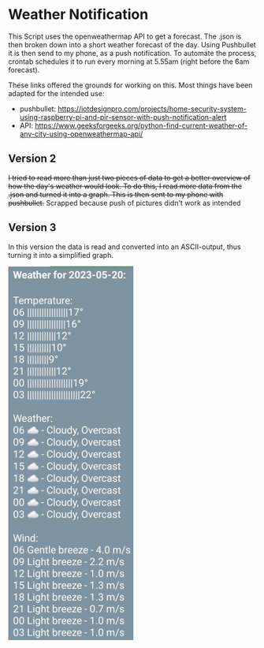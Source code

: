 # Weather Notification

This Script uses the openweathermap API to get a forecast. The .json is then broken down into a short weather forecast of the day.
Using Pushbullet it is then send to my phone, as a push notification.
To automate the process, crontab schedules it to run every morning at 5.55am (right before the 6am forecast).



These links offered the grounds for working on this. Most things have been adapted for the intended use:
- pushbullet: https://iotdesignpro.com/projects/home-security-system-using-raspberry-pi-and-pir-sensor-with-push-notification-alert
- API: https://www.geeksforgeeks.org/python-find-current-weather-of-any-city-using-openweathermap-api/

## Version 2
~~I tried to read more than just two pieces of data to get a better overview of how the day's weather would look. To do this, I read more data from the .json and turned it into a graph. This is then sent to my phone with pushbullet.~~ Scrapped because push of pictures didn't work as intended

## Version 3
In this version the data is read and converted into an ASCII-output, thus turning it into a simplified graph. 

![Output](output.png)
